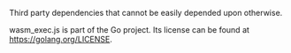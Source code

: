 Third party dependencies that cannot be easily depended upon otherwise.

wasm_exec.js is part of the Go project. Its license can be found at
https://golang.org/LICENSE.
